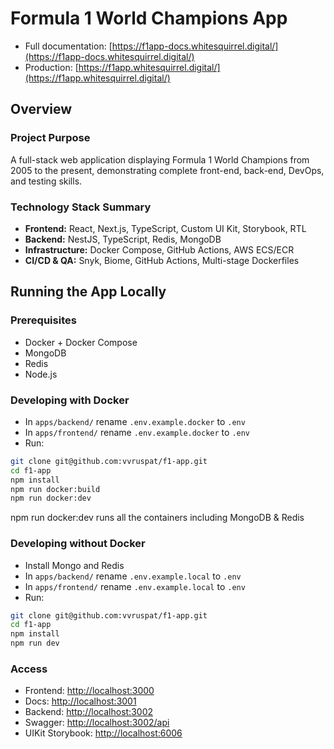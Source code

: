 # Formula 1 World Champions App

- Full documentation: [https://f1app-docs.whitesquirrel.digital/](https://f1app-docs.whitesquirrel.digital/)
- Production: [https://f1app.whitesquirrel.digital/](https://f1app.whitesquirrel.digital/)

## Overview

### Project Purpose
A full-stack web application displaying Formula 1 World Champions from 2005 to the present, demonstrating complete front-end, back-end, DevOps, and testing skills.

### Technology Stack Summary
- **Frontend:** React, Next.js, TypeScript, Custom UI Kit, Storybook, RTL
- **Backend:** NestJS, TypeScript, Redis, MongoDB
- **Infrastructure:** Docker Compose, GitHub Actions, AWS ECS/ECR
- **CI/CD & QA:** Snyk, Biome, GitHub Actions, Multi-stage Dockerfiles

## Running the App Locally

### Prerequisites

- Docker + Docker Compose
- MongoDB
- Redis
- Node.js

### Developing with Docker

- In `apps/backend/` rename `.env.example.docker` to `.env`
- In `apps/frontend/` rename `.env.example.docker` to `.env`
- Run:
```bash
git clone git@github.com:vvruspat/f1-app.git
cd f1-app
npm install
npm run docker:build
npm run docker:dev
```

npm run docker:dev runs all the containers including MongoDB & Redis


### Developing without Docker

- Install Mongo and Redis
- In `apps/backend/` rename `.env.example.local` to `.env`
- In `apps/frontend/` rename `.env.example.local` to `.env`
- Run:
```bash
git clone git@github.com:vvruspat/f1-app.git
cd f1-app
npm install
npm run dev
```

### Access

- Frontend: [http://localhost:3000](http://localhost:3000)
- Docs: [http://localhost:3001](http://localhost:3001)
- Backend: [http://localhost:3002](http://localhost:3002)
- Swagger: [http://localhost:3002/api](http://localhost:3002/api)
- UIKit Storybook: [http://localhost:6006](http://localhost:6006)
